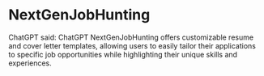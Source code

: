# NextGenJobHunting
 ChatGPT said: ChatGPT NextGenJobHunting offers customizable resume and cover letter templates, allowing users to easily tailor their applications to specific job opportunities while highlighting their unique skills and experiences.
